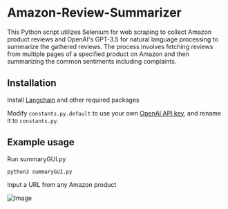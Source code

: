 # Amazon-Review-Summarizer

This Python script utilizes Selenium for web scraping to collect Amazon product reviews and OpenAI's GPT-3.5 for natural language processing to summarize the gathered reviews. The process involves fetching reviews from multiple pages of a specified product on Amazon and then summarizing the common sentiments including complaints.

## Installation 

Install [Langchain](https://github.com/langchain-ai/langchain) and other required packages 

Modify `constants.py.default` to use your own [OpenAI API key](https://platform.openai.com/account/api-keys), and rename it to `constants.py`.

## Example usage 

Run summaryGUI.py 

`python3 summaryGUI.py`

Input a URL from any Amazon product 

![Image](""https://github.com/jusrusswebb/review-summarizer/assets/122849382/09a75f00-be89-4d78-b93a-df046fee322e"")









